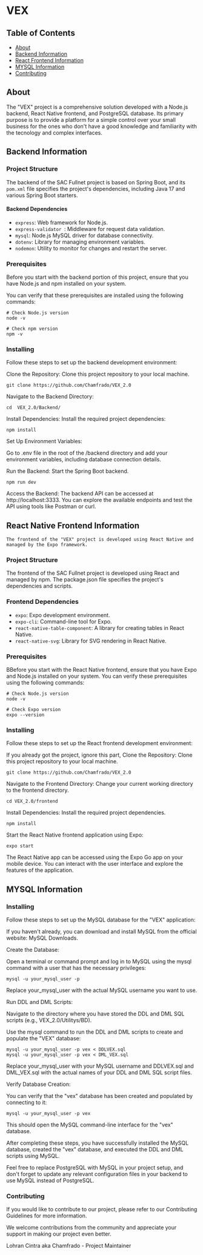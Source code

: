 # VEX

## Table of Contents

- [About](#about)
- [Backend Information](#backend-information)
- [React Frontend Information](#react-frontend-information)
- [MYSQL Information](#mysql-Information)
- [Contributing](../CONTRIBUTING.md)

## About <a name = "about"></a>

The "VEX" project is a comprehensive solution developed with a Node.js backend, React Native frontend, and PostgreSQL database. Its primary purpose is to provide a platform for a simple control over your small business for the ones who don't have a good knowledge and familiarity with the tecnology and complex interfaces.

## Backend Information <a name = "backend-information"></a>

### Project Structure

The backend of the SAC Fullnet project is based on Spring Boot, and its `pom.xml` file specifies the project's dependencies, including Java 17 and various Spring Boot starters.

#### Backend Dependencies

- `express`: Web framework for Node.js.
- `express-validator `: Middleware for request data validation.
- `mysql`: Node.js MySQL driver for database connectivity.
- `dotenv`:  Library for managing environment variables.
- `nodemon`: Utility to monitor for changes and restart the server.

### Prerequisites

Before you start with the backend portion of this project, ensure that you have Node.js and npm installed on your system.

You can verify that these prerequisites are installed using the following commands:

```
# Check Node.js version
node -v

# Check npm version
npm -v
```


### Installing

Follow these steps to set up the backend development environment:

Clone the Repository: Clone this project repository to your local machine.

```
git clone https://github.com/Chamfrado/VEX_2.0
```
Navigate to the Backend Directory:

```
cd  VEX_2.0/Backend/
```

Install Dependencies: Install the required project dependencies:

```
npm install
```
Set Up Environment Variables:

Go to .env file in the root of the /backend directory and add your environment variables, including database connection details.

Run the Backend: Start the Spring Boot backend.

```
npm run dev
```
Access the Backend: The backend API can be accessed at http://localhost:3333. You can explore the available endpoints and test the API using tools like Postman or curl.


## React Native Frontend Information <a name = "react-frontend-information"></a>

    The frontend of the "VEX" project is developed using React Native and managed by the Expo framework.


### Project Structure
The frontend of the SAC Fullnet project is developed using React and managed by npm. The package.json file specifies the project's dependencies and scripts.

### Frontend Dependencies
- `expo`: Expo development environment.
- `expo-cli`: Command-line tool for Expo.
- `react-native-table-component`: A library for creating tables in React Native.
- `react-native-svg`: Library for SVG rendering in React Native.

### Prerequisites
BBefore you start with the React Native frontend, ensure that you have Expo and Node.js installed on your system. You can verify these 
prerequisites using the following commands:

```
# Check Node.js version
node -v

# Check Expo version
expo --version
```
### Installing

Follow these steps to set up the React frontend development environment:

If you already got the project, ignore this part, Clone the Repository: Clone this project repository to your local machine.

```
git clone https://github.com/Chamfrado/VEX_2.0
```

Navigate to the Frontend Directory: Change your current working directory to the frontend directory.

```
cd VEX_2.0/frontend

```

Install Dependencies: Install the required project dependencies.

```
npm install
```


Start the React Native frontend application using Expo:

```
expo start
```

The React Native app can be accessed using the Expo Go app on your mobile device. You can interact with the user interface and explore the features of the application.

## MYSQL Information <a name = "mysql-Information"></a>

### Installing
Follow these steps to set up the MySQL database for the "VEX" application:

If you haven't already, you can download and install MySQL from the official website: MySQL Downloads.

Create the Database:

Open a terminal or command prompt and log in to MySQL using the mysql command with a user that has the necessary privileges:

```
mysql -u your_mysql_user -p
```

Replace your_mysql_user with the actual MySQL username you want to use.

Run DDL and DML Scripts:

Navigate to the directory where you have stored the DDL and DML SQL scripts (e.g., VEX_2.0/Utilitys/BD).

Use the mysql command to run the DDL and DML scripts to create and populate the "VEX" database:

```
mysql -u your_mysql_user -p vex < DDLVEX.sql
mysql -u your_mysql_user -p vex < DML_VEX.sql

```
Replace your_mysql_user with your MySQL username and DDLVEX.sql and DML_VEX.sql with the actual names of your DDL and DML SQL script files.

Verify Database Creation:

You can verify that the "vex" database has been created and populated by connecting to it:

```
mysql -u your_mysql_user -p vex
```
This should open the MySQL command-line interface for the "vex" database.

After completing these steps, you have successfully installed the MySQL database, created the "vex" database, and executed the DDL and DML scripts using MySQL.

Feel free to replace PostgreSQL with MySQL in your project setup, and don't forget to update any relevant configuration files in your backend to use MySQL instead of PostgreSQL.



### Contributing
If you would like to contribute to our project, please refer to our Contributing Guidelines for more information.

We welcome contributions from the community and appreciate your support in making our project even better.

Lohran Cintra aka Chamfrado - Project Maintainer
